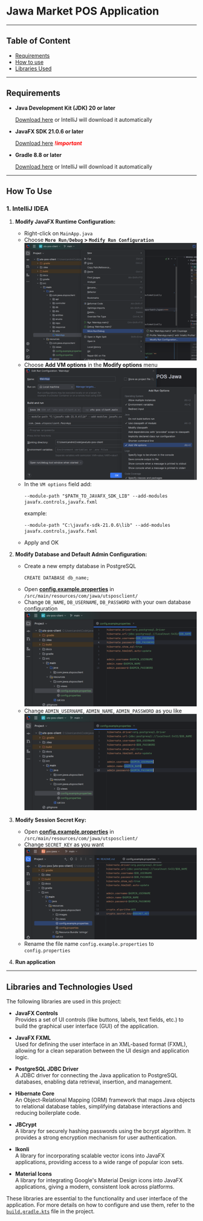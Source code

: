 # Jawa Market POS Application

___

## Table of Content

- [Requirements](#requirements)
- [How to use](#how-to-use)
- [Libraries Used](#libraries-and-technologies-used)

___

## Requirements

- **Java Development Kit (JDK) 20 or later**
  
  [Download here](https://www.oracle.com/java/technologies/javase/jdk20-archive-downloads.html) or IntelliJ will download it automatically

- **JavaFX SDK 21.0.6 or later**
  
  [Download here](https://gluonhq.com/products/javafx/) ***<span style="color:red">!important</span>***

- **Gradle 8.8 or later**

  [Download here](https://gradle.org/releases/) or IntelliJ will download it automatically

___

## How To Use

### 1. IntelliJ IDEA

1. **Modify JavaFX Runtime Configuration:**
   - Right-click on `MainApp.java`
   - Choose **`More Run/Debug` > `Modify Run Configuration`**
    ![Modify Run Configuration](docs/modify_conf_1.png)
   - Choose **Add VM options** in the **Modify options** menu
    ![Add VM options](docs/modify_conf_2.png)
   - In the `VM options` field add:
      ```
      --module-path "$PATH_TO_JAVAFX_SDK_LIB" --add-modules javafx.controls,javafx.fxml 
      ```
      example:
      ```
      --module-path "C:\javafx-sdk-21.0.6\lib" --add-modules javafx.controls,javafx.fxml 
      ```
   - Apply and OK

2. **Modify Database and Default Admin Configuration:**
    - Create a new empty database in PostgreSQL
        ```postgresql
        CREATE DATABASE db_name;
        ```
    - Open [**config.example.properties**](src/main/resources/com/jawa/utsposclient/config.example.properties) in `/src/main/resources/com/jawa/utsposclient/`
    - Change `DB_NAME`, `DB_USERNAME`, `DB_PASSWORD` with your own database configuration
        ![Modify Database Configuration](docs/modify_database.png)
    - Change `ADMIN_USERNAME`, `ADMIN_NAME`, `ADMIN_PASSWORD` as you like
        ![Modify Default Admin Configuration](docs/modify_admin.png)
3. **Modify Session Secret Key:**
    - Open [**config.example.properties**](src/main/resources/com/jawa/utsposclient/config.example.properties) in `/src/main/resources/com/jawa/utsposclient/`
    - Change `SECRET_KEY` as you want
        ![Modify Secret Key](docs/modify_secret_key.png)
    - Rename the file name `config.example.properties` to `config.properties`
4. **Run application**

___

## Libraries and Technologies Used

The following libraries are used in this project:

- **JavaFX Controls**  
  Provides a set of UI controls (like buttons, labels, text fields, etc.) to build the graphical user interface (GUI) of the application.


- **JavaFX FXML**  
  Used for defining the user interface in an XML-based format (FXML), allowing for a clean separation between the UI design and application logic.


- **PostgreSQL JDBC Driver**  
  A JDBC driver for connecting the Java application to PostgreSQL databases, enabling data retrieval, insertion, and management.


- **Hibernate Core**  
  An Object-Relational Mapping (ORM) framework that maps Java objects to relational database tables, simplifying database interactions and reducing boilerplate code.


- **JBCrypt**  
  A library for securely hashing passwords using the bcrypt algorithm. It provides a strong encryption mechanism for user authentication.


- **Ikonli**  
  A library for incorporating scalable vector icons into JavaFX applications, providing access to a wide range of popular icon sets.


- **Material Icons**  
  A library for integrating Google's Material Design icons into JavaFX applications, giving a modern, consistent look across platforms.

These libraries are essential to the functionality and user interface of the application. For more details on how to configure and use them, refer to the [`build.gradle.kts`](build.gradle.kts) file in the project.
